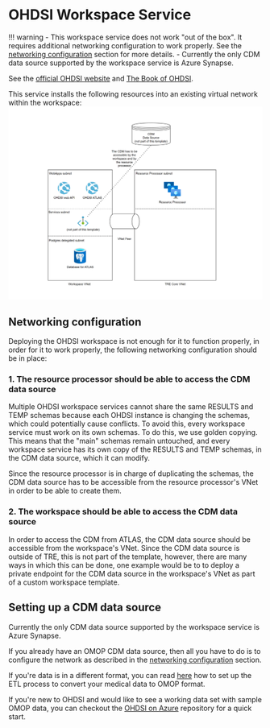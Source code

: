 # OHDSI Workspace Service

!!! warning
    - This workspace service does not work "out of the box". It requires additional networking configuration to work properly. See the [networking configuration](#networking-configuration) section for more details.
    - Currently the only CDM data source supported by the workspace service is Azure Synapse.

See the [official OHDSI website](https://www.ohdsi.org/) and [The Book of OHDSI](https://ohdsi.github.io/TheBookOfOhdsi/).

This service installs the following resources into an existing virtual network within the workspace:
![OHDSI ATLAS Workspace Service](images/ohdsi_service.png)

## Networking configuration
Deploying the OHDSI workspace is not enough for it to function properly, in order for it to work properly, the following networking configuration should be in place:

### 1. The resource processor should be able to access the CDM data source
Multiple OHDSI workspace services cannot share the same RESULTS and TEMP schemas because each OHDSI instance is changing the schemas, which could potentially cause conflicts.
To avoid this, every workspace service must work on its own schemas. To do this, we use golden copying.
This means that the "main" schemas remain untouched, and every workspace service has its own copy of the RESULTS and TEMP schemas, in the CDM data source, which it can modify.

Since the resource processor is in charge of duplicating the schemas, the CDM data source has to be accessible from the resource processor's VNet in order to be able to create them.

### 2. The workspace should be able to access the CDM data source
In order to access the CDM from ATLAS, the CDM data source should be accessible from the workspace's VNet.
Since the CDM data source is outside of TRE, this is not part of the template, however, there are many ways in which this can be done,
one example would be to to deploy a private endpoint for the CDM data source in the workspace's VNet as part of a custom workspace template.

## Setting up a CDM data source
Currently the only CDM data source supported by the workspace service is Azure Synapse.  

If you already have an OMOP CDM data source, then all you have to do is to configure the network as described in the [networking configuration](#networking-configuration) section.  

If you're data is in a different format, you can read [here](https://ohdsi.github.io/TheBookOfOhdsi/ExtractTransformLoad.html) how to set up the ETL process to convert your medical data to OMOP format.  

If you're new to OHDSI and would like to see a working data set with sample OMOP data, you can checkout the [OHDSI on Azure](https://github.com/microsoft/OHDSIonAzure) repository for a quick start.  
